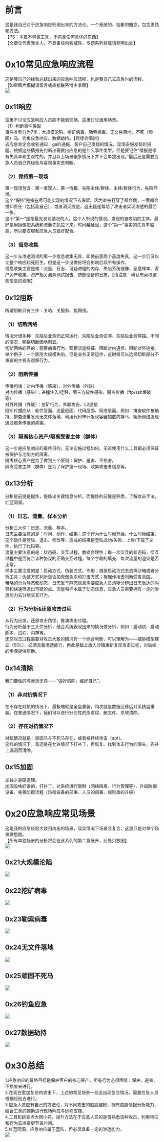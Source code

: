 前言
==

这是我自己对于应急响应归纳出来的方法论，一个笼统的、抽象的概念，包含思路和方法。  
【PS：本篇不包含工具，不包含任何具体的东西】  
【文章仅代表我本人，不具备任何权威性，专题系列转载请标明出处】

0x10常见应急响应流程
============

这是我自己的经验总结出来的应急响应流程，也是我自己去应急时的流程。  
【如果图片模糊请留言或直接联系博主拿图】  
![](https://shs3.b.qianxin.com/attack_forum/2022/01/attach-4efe9fd7dfbfe2176b0c113af1deed0badadad3c.png)

0x11响应
------

这里不讨论应急响应人员能不能到现场，这里讨论通用场景。  
（1）判断事件类型  
事件类型分为7类：大规模沦陷、挖矿病毒、勒索病毒、无文件落地、不死（顽固）马、钓鱼应急响应、数据劫持。【后续会细讲】  
去应急肯定会收到通知：ga的通报、客户自己发现的情况、现场安服发现的问题。根据这些情报先判断出需要出应急的是什么事件类型。但是要记住“情报是带有失真率和主观性的，并且以上场景很多情况下并不会单独出现。”最后还是需要应急人员自己靠经验与客观事实去判断。

### （2）保持第一现场

第一现场包含：第一发现人、第一情报、失陷主体/群体、主体/群体行为、失陷环境。  
这个“保持”是指在尽可能实现的情况下去保留。因为谁被打穿了都会慌，一慌都会推卸责任（包括我自己），或者消灭痕迹，这无疑是帮助了攻击者实现渗透的最后一步。  
这个“第一”是指最先发现情况的人，这个人所说的情况。发现的被攻陷的主体，最好是用镜像把系统和流量先扒拉下来。时间越延迟，这个“第一”事实的失真率越高，所以要安服和应急人员做好配合。

### （3）信息收集

这一步与渗透测试的第一步信息收集无异，即使前面两个高度失真，这一步仍可以让整个响应起死回生，但是这一步没做好将会影响后续所有操作。  
信息收集主要是做：流量、日志、可疑进程的内存、失陷系统镜像、恶意样本、客户资产收集、资产相关漏洞测试报告、防御设备的日志。【请注意：确认有索取这些信息的权限】

0x12阻断
------

所谓阻断只有三步：关站、关服务、拔网线。

### （1）切断网络

情况分很多种：失陷后业务仍正常运行、失陷后业务受滞、失陷后业务停摆。不同的情况，网络切断因地制宜。  
切断网络的目的：观察病毒行为、观察流量特征、阻断对内通信、阻断对外连接。  
举个例子：一个医院大规模失陷，但是业务正常运作，这时候可以选择切断部分不重要的主机去观察行为。

### （2）阻断传播

传播包括：对内传播（感染）、对外传播（外联）  
对内传播（感染）：进程注入/迁移、第三方软件感染、服务传播（ftp/ssh爆破等）  
对外传播（外联）：挖矿行为、外联攻击、c2通信  
阻断传播应从：软件层面、流量层面、代码层面、网络层面。例如：排查软件被劫持、排查流量发现无文件落地、利用代码审计发现容器加载内存马、阻断网络发现通过服务传播的病毒。

### （3）隔离核心资产/隔离受害主体（群体）

这一步是应急响应的最终目的，无论实施过程如何、无论使用什么工具都必须保证被保护与沦陷方的隔离。  
隔离核心资产是为了做到三个原则：保护、避害、不损害。  
隔离受害主体（群体）是为了保护第一现场、收集攻击者信息等。

0x13分析
------

分析是前提是提炼，提炼出关键信息分析。而提炼的前提是熟悉，了解攻击手法，红蓝同源。

### （1）日志、流量、样本分析

分析三大件：日志、流量、样本。  
日志主要注意的是：时间、动作、结果；这个行为什么时候开始、什么时候结束，这个动作是登陆、退出、修改等、造成的结果是登陆成功/失败、上传/下载了文件、执行了代码等。  
流量主要注意的是：状态码、交互过程、数据合理性；每一次交互的状态码，交互过程中是否符合该种协议的正确交互过程，每个字段的填充、每次流量的渲染是否正常。  
样本主要注意的是：启动方式、伪装方式、作用；根据启动方式去选择沙箱或者分析工具；伪装方式判断是否加壳做免杀和打击方式；根据作用去判断受害范围。  
粗略的分为静态和动态，日志属于静态信息需要应急人员清晰分辨出日志表达的内容和快速筛选出可疑的点。流量和样本属于动态信息，应急人员需要拥有一定的渗透能力去分辨交互行为。

### （2）行为分析&amp;还原攻击过程

从行为出发，还原攻击路径，推演攻击过程。  
行为分析基于三大件分析，结合系统表现出来的情况做分析，例如：启动项、启动脚本、进程、内存等。  
还原攻击过程需要对攻击大致的情况有一个综合判断，可以理解为——威胁模型建立（SDL），必须具备渗透能力，再此基础上放入沙箱重新复现攻击过程，对后续的步骤提供帮助。

0x14清除
------

我们要做的与渗透无异——“做好清除，藏好自己”。

### （1）非对抗情况下

在不存在对抗的情况下，最极端就是全盘重装，稍次就是数据迁移后对系统盘重装。在普通情况下，我们可以进行针对性的杀进程、删文件、杀软清除。

### （2）存在对抗情况下

对抗情况就是：顽固马与不死马存在，或者被持续攻击（apt）。  
这样的情况下，首选是在允许情况下打补丁，再恢复。找到攻击行为的源头，先补上漏洞再清除。

0x15加固
------

加钱才是硬道理。  
加固没啥好讲的，打补丁、对系统进行限制（网络隔离、行为管理等）、升级防御设备、完善防御流程（防御设备的部署、人员的部署、规则库的升级）

0x20应急响应常见场景
============

这是我的应急经验大致归纳出的场景，现实情况下场景会复合，这里只是对单个场景做思路。  
【所有单独场景的分析将会在该系列的第二篇展开，此处只放图】  
![](https://shs3.b.qianxin.com/attack_forum/2022/01/attach-c14d33e932af6edf41040b463f4f1b4dd3e55404.png)

0x21大规模沦陷
---------

![](https://shs3.b.qianxin.com/attack_forum/2022/01/attach-9691bf6ce85434eeb629b91b1036462d1ff6e66e.png)

0x22挖矿病毒
--------

![](https://shs3.b.qianxin.com/attack_forum/2022/01/attach-de3767d25f64bd685177781db2314d9b17dbd3d5.png)

0x23勒索病毒
--------

![](https://shs3.b.qianxin.com/attack_forum/2022/01/attach-139285cdccb2c40dfcd78abd2554a63e7485fe42.png)

0x24无文件落地
---------

![](https://shs3.b.qianxin.com/attack_forum/2022/01/attach-5328865e829a5c148438bf991c4b65d455827283.png)

0x25顽固不死马
---------

![](https://shs3.b.qianxin.com/attack_forum/2022/01/attach-45d39043df6c9aa9811d7bc94e53f60a62a716cc.png)

0x26钓鱼应急
--------

![](https://shs3.b.qianxin.com/attack_forum/2022/01/attach-44a2ee859a2b3dc86b849bddba4b0386ffbac09e.png)

0x27数据劫持
--------

![](https://shs3.b.qianxin.com/attack_forum/2022/01/attach-8c3abca92497bc651eccfb94b4e7374671ce09a0.png)

0x30总结
======

1.应急响应的最终目标是保护客户的核心资产，所有行为必须围绕：保护、避害、不损害来进行。  
2.在现在愈加复杂的攻击下，上述的常见场景一般会出现复合情况，需要应急人员根据经验去进行。  
3.应急人员应有自己的方法论，对不同攻击的威胁建模，拥有威胁情报分析能力，结合工具的辅助进行现场响应与远程支撑。  
4.工具和排查点大同小异，提升方法在于应急人员的是否熟悉该种攻击，利用特征和行为去排查更节省时间。  
5.红蓝同源，应急响应属于蓝队，但必须具备一定的渗透能力。  
![](https://shs3.b.qianxin.com/attack_forum/2022/01/attach-aab0d852bd5188ecdddcccf52778cd424b500109.png)